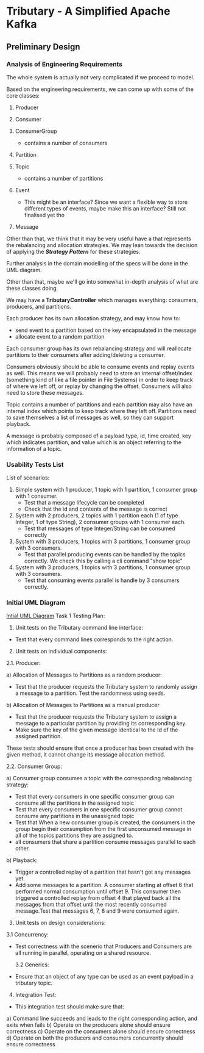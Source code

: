 # Tributary - A Simplified Apache Kafka

## Preliminary Design

### Analysis of Engineering Requirements

The whole system is actually not very complicated if we proceed to model.

Based on the engineering requirements, we can come up with some of the core classes:

1. Producer
2. Consumer

3. ConsumerGroup

   - contains a number of consumers

4. Partition
5. Topic
   - contains a number of partitions
6. Event
   - This might be an interface? Since we want a flexible way to store different types of events, maybe make this an interface? Still not finalised yet tho
7. Message

Other than that, we think that it may be very useful have a that represents the rebalancing and allocation strategies. We may lean towards the decision of applying the **_Strategy Pattern_** for these strategies.

Further analysis in the domain modelling of the specs will be done in the UML diagram.

Other than that, maybe we'll go into somewhat in-depth analysis of what are these classes doing.

We may have a **TributaryController** which manages everything: consumers, producers, and partitions.

Each producer has its own allocation strategy, and may know how to:

- send event to a partition based on the key encapsulated in the message
- allocate event to a random partition

Each consumer group has its own rebalancing strategy and will reallocate partitions to their consumers after adding/deleting a consumer.

Consumers obviously should be able to consume events and replay events as well. This means we will probably need to store an internal offset/index (something kind of like a file pointer in File Systems) in order to keep track of where we left off, or replay by changing the offset. Consumers will also need to store these messages.

Topic contains a number of partitions and each partition may also have an internal index which points to keep track where they left off. Partitions need to save themselves a list of messages as well, so they can support playback.

A message is probably composed of a payload type, id, time created, key which indicates partition, and value which is an object referring to the information of a topic.

### Usability Tests List

List of scenarios:

1. Simple system with 1 producer, 1 topic with 1 partition, 1 consumer group with 1 consumer.
   - Test that a message lifecycle can be completed
   - Check that the id and contents of the message is correct
2. System with 2 producers, 2 topics with 1 partition each (1 of type Integer, 1 of type String), 2 consumer groups with 1 consumer each.
   - Test that messages of type Integer/String can be consumed correctly
3. System with 3 producers, 1 topics with 3 partitions, 1 consumer group with 3 consumers.
   - Test that parallel producing events can be handled by the topics correctly. We check this by calling a cli command "show topic"
4. System with 3 producers, 1 topics with 3 partitions, 1 consumer group with 3 consumers.
   - Test that consuming events parallel is handle by 3 consumers correctly.

### Initial UML Diagram

[Intial UML Diagram](InitialTributaryUML.pdf)
Task 1
Testing Plan:

1. Unit tests on the Tributary command line interface:

- Test that every command lines corresponds to the right action.

2. Unit tests on individual components:

2.1. Producer:

a) Allocation of Messages to Partitions as a random producer:

- Test that the producer requests the Tributary system to randomly assign a message to a partition. Test the randomness using seeds.

b) Allocation of Messages to Partitions as a manual producer

- Test that the producer requests the Tributary system to assign a message to a particular partition by providing its corresponding key.
- Make sure the key of the given message identical to the Id of the assigned partition.

These tests should ensure that once a producer has been created with the given method, it cannot change its message allocation method.

2.2. Consumer Group:

a) Consumer group consumes a topic with the corresponding rebalancing strategy:

- Test that every consumers in one specific consumer group can consume all the partitions in the assigned topic
- Test that every consumers in one specific consumer group cannot consume any partitions in the unassigned topic
- Test that When a new consumer group is created, the consumers in the group begin their consumption from the first unconsumed message in all of the topics partitions they are assigned to.
- all consumers that share a partition consume messages parallel to each other.

b) Playback:

- Trigger a controlled replay of a partition that hasn't got any messages yet.
- Add some messages to a partition. A consumer starting at offset 6 that performed normal consumption until offset 9. This consumer then triggered a controlled replay from offset 4 that played back all the messages from that offset until the most recently consumed message.Test that messages 6, 7, 8 and 9 were consumed again.

3. Unit tests on design considerations:

3.1 Concurrency:

- Test correctness with the scenerio that Producers and Consumers are all running in parallel, operating on a shared resource.

  3.2 Generics:

- Ensure that an object of any type can be used as an event payload in a tributary topic.

4. Integration Test:

- This integration test should make sure that:

a) Command line succeeds and leads to the right corresponding action, and exits when fails
b) Operate on the producers alone should ensure correctness
c) Operate on the consumers alone should ensure correctness
d) Operate on both the producers and consumers concurrently should ensure correctness
